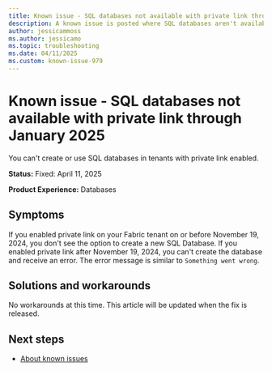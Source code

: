 ```yaml
---
title: Known issue - SQL databases not available with private link through January 2025
description: A known issue is posted where SQL databases aren't available in tenants with private link enabled through January 2025.
author: jessicammoss
ms.author: jessicamo
ms.topic: troubleshooting  
ms.date: 04/11/2025
ms.custom: known-issue-979
---
```


# Known issue - SQL databases not available with private link through January 2025

You can't create or use SQL databases in tenants with private link enabled.

**Status:** Fixed: April 11, 2025

**Product Experience:** Databases

## Symptoms

If you enabled private link on your Fabric tenant on or before November 19, 2024, you don't see the option to create a new SQL Database. If you enabled private link after November 19, 2024, you can't create the database and receive an error. The error message is similar to `Something went wrong`.

## Solutions and workarounds

No workarounds at this time. This article will be updated when the fix is released.

## Next steps

- [About known issues](https://support.fabric.microsoft.com/known-issues)
